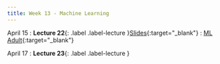 ```yaml
---
title: Week 13 - Machine Learning 
---
```


April 15
: **Lecture 22**{: .label .label-lecture }[Slides](https://docs.google.com/presentation/d/1Ds4xSBiDeHB_RINPR5HyVog16tMxRkqg0aneCGYPZ8Q/edit?usp=sharing){:target="_blank"}
: [ML Adult](https://datahub.berkeley.edu/hub/user-redirect/git-pull?repo=https%3A%2F%2Fgithub.com%2FUCB-Econ-148%2Fecon148-sp25&branch=main&urlpath=lab%2Ftree%2Fecon148-sp25%2Flec%2Flec13.1%2FAdultUCI_Logistic.ipynb){:target="_blank"} 




April 17
: **Lecture 23**{: .label .label-lecture } 

